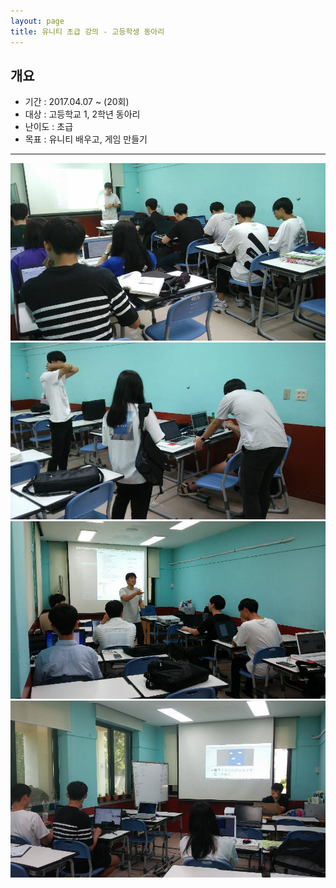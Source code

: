 ```yaml
---
layout: page
title: 유니티 초급 강의 - 고등학생 동아리
---
```


## 개요
* 기간 : 2017.04.07 ~ (20회)
* 대상 : 고등학교 1, 2학년 동아리
* 난이도 : 초급
* 목표 : 유니티 배우고, 게임 만들기

---

![image](/assets/images/lectures/spy/IMG_2768.jpg)
![image](/assets/images/lectures/spy/IMG_2769.jpg)
![image](/assets/images/lectures/spy/IMG_2771.jpg)
![image](/assets/images/lectures/spy/IMG_2776.jpg)